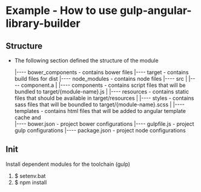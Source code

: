 # Example - How to use gulp-angular-library-builder

## Structure
- The following section defined the structure of the module


    |---- bower_components       - contains bower files
    |---- target                 - contains build files for dist
    |---- node_modules           - contains node files
    |---- src
    |     |---- component.a
    |           |---- components     - contains script files that will be bundled to target/{module-name}.js
    |           |---- resources      - contains static files that should be available in target/resources
    |           |---- styles         - contains sass files that will be boundled to target/{module-name}.scss
    |           |---- templates      - contains html files that will be added to angular template cache and     
    |---- bower.json             - project bower configurations
    |---- gulpfile.js            - project gulp configurations
    |---- package.json           - project node configurations

## Init
Install dependent modules for the toolchain (gulp)

1. $ setenv.bat
2. $ npm install

